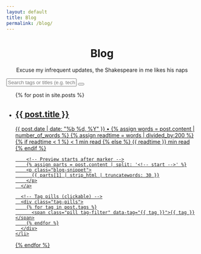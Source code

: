 ```yaml
---
layout: default
title: Blog
permalink: /blog/
---
```


<h1 style="text-align: center;">Blog</h1>
<p class="subheading" style="text-align: center;">Excuse my infrequent updates, the Shakespeare in me likes his naps</p>

<!-- Search Bar -->
<div class="blog-search">
  <div class="search-wrapper full-width">
    <input type="text" id="searchInput" placeholder="Search tags or titles (e.g. technology, movies)">
    <button class="search-icon">
      <i class="fas fa-search"></i>
    </button>
  </div>
</div>

<!-- Blog List -->
<ul class="blog-list">
  {% for post in site.posts %}
    <li class="blog-preview" data-tags="{{ post.tags | join: ' ' }}">
      <a href="{{ post.url }}">
        <div class="title-row">
          <h2 class="blog-title">{{ post.title }}</h2>
          <span class="blog-meta">
            {{ post.date | date: "%b %d, %Y" }} &bull;
            {% assign words = post.content | number_of_words %}
            {% assign readtime = words | divided_by:200 %}
            {% if readtime < 1 %}
              &lt; 1 min read
            {% else %}
              {{ readtime }} min read
            {% endif %}
          </span>
        </div>

        <!-- Preview starts after marker -->
        {% assign parts = post.content | split: '<!-- start -->' %}
        <p class="blog-snippet">
          {{ parts[1] | strip_html | truncatewords: 30 }}
        </p>
      </a>

      <!-- Tag pills (clickable) -->
      <div class="tag-pills">
        {% for tag in post.tags %}
          <span class="pill tag-filter" data-tag="{{ tag }}">{{ tag }}</span>
        {% endfor %}
      </div>
    </li>
  {% endfor %}
</ul>

<!-- Blog Filter Script -->
<script>
  const input = document.getElementById("searchInput");
  const button = document.querySelector(".search-icon");
  const posts = document.querySelectorAll(".blog-preview");

  function filterPosts() {
    const query = input.value.toLowerCase();
    posts.forEach(post => {
      const text = post.innerText.toLowerCase();
      const tags = post.getAttribute("data-tags").toLowerCase();
      post.style.display = (text.includes(query) || tags.includes(query)) ? "block" : "none";
    });
  }

  input.addEventListener("input", filterPosts);
  button.addEventListener("click", filterPosts);

  // Clickable tag pills to auto-fill and filter
  document.querySelectorAll('.tag-filter').forEach(pill => {
    pill.addEventListener('click', function() {
      const tag = this.getAttribute('data-tag');
      input.value = tag;
      filterPosts();
    });
  });
</script>

